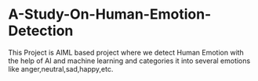 # A-Study-On-Human-Emotion-Detection

This Project is AIML based project where we detect Human Emotion with the help of AI and machine learning and categories it into several emotions like anger,neutral,sad,happy,etc. 
